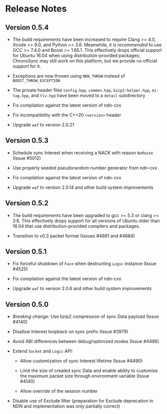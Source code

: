 # Release Notes

## Version 0.5.4

- The build requirements have been increased to require Clang >= 4.0, Xcode >= 9.0,
  and Python >= 3.6. Meanwhile, it is *recommended* to use GCC >= 7.4.0 and
  Boost >= 1.65.1. This effectively drops official support for Ubuntu 16.04 when
  using distribution-provided packages; ChronoSync may still work on this platform,
  but we provide no official support for it.

- Exceptions are now thrown using `NDN_THROW` instead of `BOOST_THROW_EXCEPTION`

- The private header files `config.hpp`, `common.hpp`, `bzip2-helper.hpp`,
  `mi-tag.hpp`, and `tlv.hpp` have been moved to a `detail` subdirectory

- Fix compilation against the latest version of ndn-cxx

- Fix incompatibility with the C++20 `<version>` header

- Upgrade `waf` to version 2.0.21

## Version 0.5.3

- Schedule sync Interest when receiving a NACK with reason `NoRoute` (Issue #5012)

- Use properly seeded pseudorandom number generator from ndn-cxx

- Fix compilation against the latest version of ndn-cxx

- Upgrade `waf` to version 2.0.14 and other build system improvements

## Version 0.5.2

- The build requirements have been upgraded to gcc >= 5.3 or clang >= 3.6.
  This effectively drops support for all versions of Ubuntu older
  than 16.04 that use distribution-provided compilers and packages.

- Transition to v0.3 packet format (Issues #4691 and #4684)

## Version 0.5.1

- Fix forceful shutdown of `Face` when destructing `Logic` instance (Issue #4525)

- Fix compilation against the latest version of ndn-cxx

- Upgrade `waf` to version 2.0.6 and other build system improvements

## Version 0.5.0

- *Breaking change:* Use bzip2 compression of sync Data payload (Issue #4140)

- Disallow Interest loopback on sync prefix (Issue #3979)

- Avoid ABI differences between debug/optimized modes (Issue #4496)

- Extend `Socket` and `Logic` API:

   - Allow customization of sync Interest lifetime (Issue #4490)

   - Limit the size of created sync Data and enable ability to
     customize the maximum packet size through environment variable
     (Issue #4140)

   - Allow override of the session number

- Disable use of Exclude filter (preparation for Exclude deprecation
  in NDN and implementation was only partially correct)
